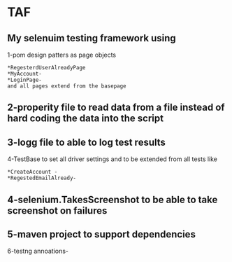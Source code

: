 # TAF
My selenuim testing framework using
-----------------------------------
  1-pom design patters as page objects
  
    *RegesterdUserAlreadyPage
    *MyAccount-
    *LoginPage-
    and all pages extend from the basepage 
 2-properity file to read data from a file instead of hard coding the data into the script
 -
 3-logg file to able to log test results
 -
 4-TestBase to set all driver settings and to be extended from all tests like 
 
    *CreateAccount -
    *RegestedEmailAlready-
  4-selenium.TakesScreenshot to be able to take screenshot on failures
  -
  5-maven project to support dependencies
  -
  6-testng annoations-
